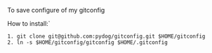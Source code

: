 To save configure of my gitconfig

How to install:`
```
1. git clone git@github.com:pydog/gitconfig.git $HOME/gitconfig
2. ln -s $HOME/gitconfig/gitconfig $HOME/.gitconfig
```
